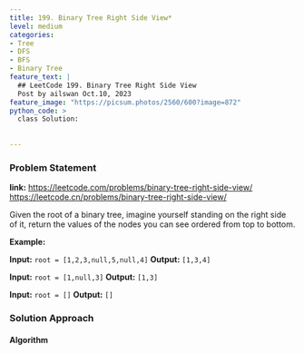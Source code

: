 ```yaml
---
title: 199. Binary Tree Right Side View*
level: medium
categories:
- Tree
- DFS
- BFS
- Binary Tree
feature_text: |
  ## LeetCode 199. Binary Tree Right Side View
  Post by ailswan Oct.10, 2023
feature_image: "https://picsum.photos/2560/600?image=872"
python_code: >
  class Solution:
        
   
---
```


### Problem Statement
**link:**
https://leetcode.com/problems/binary-tree-right-side-view/
https://leetcode.cn/problems/binary-tree-right-side-view/
 
Given the root of a binary tree, imagine yourself standing on the right side of it, return the values of the nodes you can see ordered from top to bottom.

**Example:**

**Input:** `root = [1,2,3,null,5,null,4]`
**Output:** `[1,3,4]`
 
**Input:** `root = [1,null,3]`
**Output:** `[1,3]`

**Input:** `root = []`
**Output:** `[]`
 

### Solution Approach
 
#### Algorithm
 